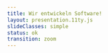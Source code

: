 ```yaml
---
title: Wir entwickeln Software!
layout: presentation.11ty.js
slideClasses: simple
status: ok
transition: zoom
---
```




